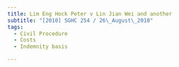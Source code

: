 ```yaml
---
title: Lim Eng Hock Peter v Lin Jian Wei and another
subtitle: "[2010] SGHC 254 / 26\_August\_2010"
tags:
  - Civil Procedure
  - Costs
  - Indemnity basis

---
```


